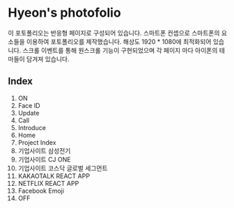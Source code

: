 # Hyeon's photofolio

이 포토폴리오는 반응형 페이지로 구성되어 있습니다. 스마트폰 컨셉으로 스마트폰의 요소들을 이용하여 포토폴리오를 제작했습니다. 해상도 1920 * 1080에 최적화되어 있습니다. 스크롤 이벤트를 통해 원스크롤 기능이 구현되었으며 각 페이지 마다 아이폰의 테마들이 담겨져 있습니다. 

## Index

1. ON
2. Face ID
3. Update
4. Call
5. Introduce
6. Home
7. Project Index
8. 기업사이트 삼성전기
9. 기업사이트 CJ ONE
10. 기업사이트 코스닥 글로벌 세그먼트
11. KAKAOTALK REACT APP
12. NETFLIX REACT APP
13. Facebook Emoji
14. OFF





